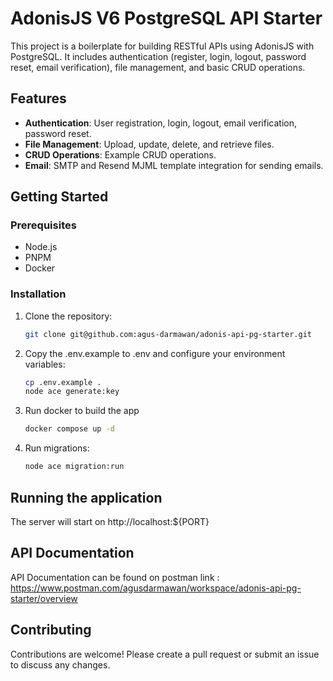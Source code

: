 # AdonisJS V6 PostgreSQL API Starter

This project is a boilerplate for building RESTful APIs using AdonisJS with PostgreSQL. It includes authentication (register, login, logout, password reset, email verification), file management, and basic CRUD operations.

## Features

- **Authentication**: User registration, login, logout, email verification, password reset.
- **File Management**: Upload, update, delete, and retrieve files.
- **CRUD Operations**: Example CRUD operations.
- **Email**: SMTP and Resend MJML template integration for sending emails.

## Getting Started

### Prerequisites

- Node.js
- PNPM
- Docker

### Installation

1. Clone the repository:

   ```bash
   git clone git@github.com:agus-darmawan/adonis-api-pg-starter.git
   ```

2. Copy the .env.example to .env and configure your environment variables:

   ```bash
   cp .env.example .
   node ace generate:key
   ```

3. Run docker to build the app

   ```bash
   docker compose up -d
   ```

4. Run migrations:
   ```bash
   node ace migration:run
   ```

## Running the application

The server will start on http://localhost:${PORT}

## API Documentation

API Documentation can be found on postman link :
https://www.postman.com/agusdarmawan/workspace/adonis-api-pg-starter/overview

## Contributing

Contributions are welcome! Please create a pull request or submit an issue to discuss any changes.
